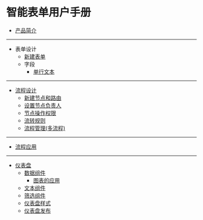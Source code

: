 # 智能表单用户手册

- [产品简介](./README.md)

---

- 表单设计
  - [新建表单]()
  - 字段
    - [单行文本]()

---

- [流程设计](flow/README.md)
  - [新建节点和路由](flow/create-node-and-route.md)
  - [设置节点负责人](flow/node-director-config.md)
  - [节点操作权限](flow/node-operation-config.md)
  - [流转规则](flow/circulation-rules.md)
  - [流程管理(多流程)](flow/flow-manage.md)

---

- [流程应用](flow/flow-apply.md)

---

- [仪表盘](dashboard/README.md)
  - [数据组件](dashboard/dashboard-chart.md)
    - [图表的应用](dashboard/chart.md)
  - [文本组件](dashboard/text.md)
  - [筛选组件](dashboard/filter.md)
  - [仪表盘样式](dashboard/theme.md)
  - [仪表盘发布](dashboard/publish.md)
